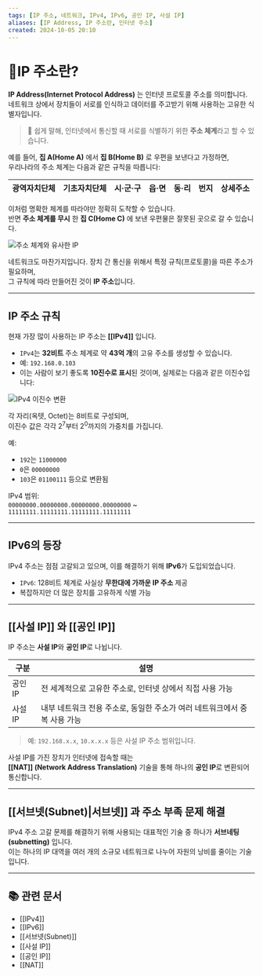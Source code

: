 ```yaml
---
tags: [IP 주소, 네트워크, IPv4, IPv6, 공인 IP, 사설 IP]
aliases: [IP Address, IP 주소란, 인터넷 주소]
created: 2024-10-05 20:10
---
```


# 📘IP 주소란?

**IP Address(Internet Protocol Address)** 는 인터넷 프로토콜 주소를 의미합니다.  
네트워크 상에서 장치들이 서로를 인식하고 데이터를 주고받기 위해 사용하는 고유한 식별자입니다.

> 📌 쉽게 말해, 인터넷에서 통신할 때 서로를 식별하기 위한 **주소 체계**라고 할 수 있습니다.

예를 들어, **집 A(Home A)** 에서 **집 B(Home B)** 로 우편을 보낸다고 가정하면,  
우리나라의 주소 체계는 다음과 같은 규칙을 따릅니다:

| 광역자치단체 | 기초자치단체 | 시·군·구 | 읍·면 | 동·리 | 번지  | 상세주소 |
| ------ | ------ | ----- | --- | --- | --- | ---- |

이처럼 명확한 체계를 따라야만 정확히 도착할 수 있습니다.  
반면 **주소 체계를 무시** 한 **집 C(Home C)** 에 보낸 우편물은 잘못된 곳으로 갈 수 있습니다.

![주소 체계와 유사한 IP](https://file-api.ksq9511.synology.me:5353/obsidian-files/image/20250516071813_image.png)

네트워크도 마찬가지입니다. 장치 간 통신을 위해서 특정 규칙(프로토콜)을 따른 주소가 필요하며,  
그 규칙에 따라 만들어진 것이 **IP 주소**입니다.

---

## IP 주소 규칙

현재 가장 많이 사용하는 IP 주소는 **[[IPv4]]** 입니다.

- `IPv4`는 **32비트** 주소 체계로 약 **43억 개**의 고유 주소를 생성할 수 있습니다.
- 예: `192.168.0.103`  
- 이는 사람이 보기 좋도록 **10진수로 표시**된 것이며, 실제로는 다음과 같은 이진수입니다:

![IPv4 이진수 변환](https://file-api.ksq9511.synology.me:5353/obsidian-files/image/20250516071911_image.png)

각 자리(옥텟, Octet)는 8비트로 구성되며,  
이진수 값은 각각 $2^7$부터 $2^0$까지의 가중치를 가집니다.

예:  
- `192`는 `11000000`  
- `0`은 `00000000`  
- `103`은 `01100111` 등으로 변환됨

IPv4 범위:  
`00000000.00000000.00000000.00000000` ~ `11111111.11111111.11111111.11111111`

---

## IPv6의 등장

IPv4 주소는 점점 고갈되고 있으며, 이를 해결하기 위해 **IPv6**가 도입되었습니다.

- `IPv6`: 128비트 체계로 사실상 **무한대에 가까운 IP 주소** 제공  
- 복잡하지만 더 많은 장치를 고유하게 식별 가능

---

## [[사설 IP]] 와 [[공인 IP]]

IP 주소는 **사설 IP**와 **공인 IP**로 나뉩니다.

| 구분     | 설명                                                                 |
|----------|----------------------------------------------------------------------|
| 공인 IP | 전 세계적으로 고유한 주소로, 인터넷 상에서 직접 사용 가능                |
| 사설 IP | 내부 네트워크 전용 주소로, 동일한 주소가 여러 네트워크에서 중복 사용 가능 |

> 예: `192.168.x.x`, `10.x.x.x` 등은 사설 IP 주소 범위입니다.

사설 IP를 가진 장치가 인터넷에 접속할 때는  
**[[NAT]] (Network Address Translation)** 기술을 통해 하나의 **공인 IP**로 변환되어 통신합니다.

---

## [[서브넷(Subnet)|서브넷]] 과 주소 부족 문제 해결

IPv4 주소 고갈 문제를 해결하기 위해 사용되는 대표적인 기술 중 하나가 **서브네팅(subnetting)** 입니다.  
이는 하나의 IP 대역을 여러 개의 소규모 네트워크로 나누어 자원의 낭비를 줄이는 기술입니다.

---

## 📚 관련 문서

- [[IPv4]]
- [[IPv6]]
- [[서브넷(Subnet)]]
- [[사설 IP]]
- [[공인 IP]]
- [[NAT]]
